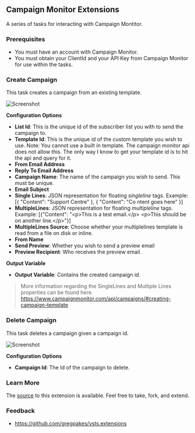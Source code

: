 ## Campaign Monitor Extensions ##

A series of tasks for interacting with Campaign Montitor.

### Prerequisites

* You must have an account with Campaign Monitor.
* You must obtain your ClientId and your API Key from Campaign Monitor for use within the tasks.

### Create Campaign

This task creates a campaign from an existing template.

![Screenshot](https://raw.githubusercontent.com/gregpakes/vsts.extensions/master/Extensions/CampaignMonitor/screenshots/createcampaign.PNG)

**Configuration Options**

* **List Id**: This is the unique id of the subscriber list you with to send the campaign to.
* **Template Id**: This is the unique id of the custom template you wish to use.  Note: You cannot use a built in template.  The campaign monitor api does not allow this.  The only way I know to get your template id is to hit the api and query for it.
* **From Email Address**
* **Reply To Email Address**
* **Campaign Name**: The name of the campaign you wish to send.  This must be unique.
* **Email Subject**
* **Single Lines**: JSON representation for floating *singleline* tags.  Example: [{ "Content": "Support Centre" }, { "Content": "Co ntent goes here" }]
* **MultipleLines**: JSON representation for floating *multipleline* tags.  Example: [{"Content": "&lt;p&gt;This is a test email.&lt;/p&gt; &lt;p&gt;This should be on another line.&lt;/p&gt;"}]
* **MultipleLines Source**: Choose whether your multiplelines template is read from a file on disk or inline.
* **From Name**
* **Send Preview**: Whether you wish to send a preview email
* **Preview Recipient**: Who receives the preview email.

**Output Variable**
* **Output Variable**: Contains the created campaign id.

> More information regarding the SingleLines and Multiple Lines properties can be found here. https://www.campaignmonitor.com/api/campaigns/#creating-campaign-template

### Delete Campaign

This task deletes a campaign given a campaign id.

![Screenshot](https://raw.githubusercontent.com/gregpakes/vsts.extensions/master/Extensions/CampaignMonitor/screenshots/deletecampaign.PNG)

**Configuration Options**

* **Campaign Id**: The Id of the campaign to delete.

### Learn More

The [source](https://github.com/gregpakes/vsts.extensions) to this extension is available. Feel free to take, fork, and extend.

### Feedback ###
- https://github.com/gregpakes/vsts.extensions
